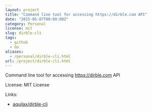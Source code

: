 ```yaml
---
layout: project
title: "Command line tool for accessing https://dirble.com API"
date: "2015-05-07T00:00:00Z"
category: Personal
license: mit
slug: dirble-cli
tags:
  - github
  - Go
aliases:
  - /personal/dirble-cli.html
url: /project/dirble-cli.html
---
```


Command line tool for accessing https://dirble.com API

License: MIT License

Links:

* [aquilax/dirble-cli](https://github.com/aquilax/dirble-cli)
